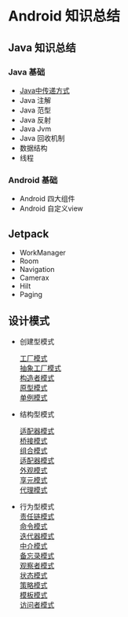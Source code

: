 # Android 知识总结
## Java 知识总结
### Java 基础
*  [Java中传递方式](./java/java%E5%80%BC%E4%BC%A0%E9%80%92.md)
* Java 注解
* Java 范型
* Java 反射
* Java Jvm
* Java 回收机制
* 数据结构
* 线程

### Android 基础
* Android 四大组件
* Android 自定义view

## Jetpack  
* WorkManager
* Room
* Navigation
* Camerax
* Hilt
* Paging

## 设计模式
* 创建型模式    


    [工厂模式](./DesignPattern/工厂模式.md)    
    [抽象工厂模式]()    
    [构造者模式]()    
    [原型模式]()    
    [单例模式]()    
* 结构型模式    

    [适配器模式]()    
    [桥接模式]()    
    [组合模式]()    
    [适配器模式]()    
    [外观模式]()  
    [享元模式]()  
    [代理模式]()  
* 行为型模式    
    [责任链模式]()    
    [命令模式]()    
    [迭代器模式]()    
    [中介模式]()    
    [备忘录模式]()  
    [观察者模式]()  
    [状态模式]()    
    [策略模式]()    
    [模板模式]()    
    [访问者模式]()  